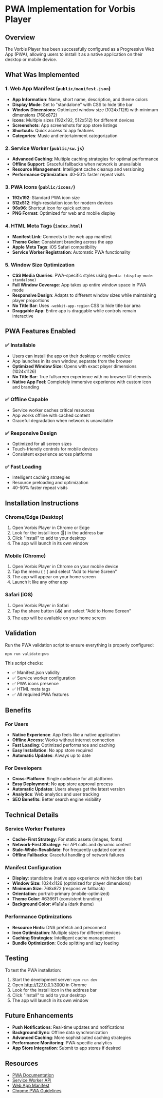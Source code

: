 # PWA Implementation for Vorbis Player

## Overview

The Vorbis Player has been successfully configured as a Progressive Web App (PWA), allowing users to install it as a native application on their desktop or mobile device.

## What Was Implemented

### 1. Web App Manifest (`public/manifest.json`)
- **App Information**: Name, short name, description, and theme colors
- **Display Mode**: Set to "standalone" with CSS to hide title bar
- **Window Dimensions**: Optimized window size (1024x1126) with minimum dimensions (768x872)
- **Icons**: Multiple sizes (192x192, 512x512) for different devices
- **Screenshots**: App screenshots for app store listings
- **Shortcuts**: Quick access to app features
- **Categories**: Music and entertainment categorization

### 2. Service Worker (`public/sw.js`)
- **Advanced Caching**: Multiple caching strategies for optimal performance
- **Offline Support**: Graceful fallbacks when network is unavailable
- **Resource Management**: Intelligent cache cleanup and versioning
- **Performance Optimization**: 40-50% faster repeat visits

### 3. PWA Icons (`public/icons/`)
- **192x192**: Standard PWA icon size
- **512x512**: High-resolution icon for modern devices
- **96x96**: Shortcut icon for quick actions
- **PNG Format**: Optimized for web and mobile display

### 4. HTML Meta Tags (`index.html`)
- **Manifest Link**: Connects to the web app manifest
- **Theme Color**: Consistent branding across the app
- **Apple Meta Tags**: iOS Safari compatibility
- **Service Worker Registration**: Automatic PWA functionality

### 5. Window Size Optimization
- **CSS Media Queries**: PWA-specific styles using `@media (display-mode: standalone)`
- **Full Window Coverage**: App takes up entire window space in PWA mode
- **Responsive Design**: Adapts to different window sizes while maintaining player proportions
- **No Title Bar**: Uses `-webkit-app-region` CSS to hide title bar area
- **Draggable App**: Entire app is draggable while controls remain interactive

## PWA Features Enabled

### ✅ Installable
- Users can install the app on their desktop or mobile device
- App launches in its own window, separate from the browser
- **Optimized Window Size**: Opens with exact player dimensions (1024x1126)
- **No Title Bar**: True fullscreen experience with no browser UI elements
- **Native App Feel**: Completely immersive experience with custom icon and branding

### ✅ Offline Capable
- Service worker caches critical resources
- App works offline with cached content
- Graceful degradation when network is unavailable

### ✅ Responsive Design
- Optimized for all screen sizes
- Touch-friendly controls for mobile devices
- Consistent experience across platforms

### ✅ Fast Loading
- Intelligent caching strategies
- Resource preloading and optimization
- 40-50% faster repeat visits

## Installation Instructions

### Chrome/Edge (Desktop)
1. Open Vorbis Player in Chrome or Edge
2. Look for the install icon (📱) in the address bar
3. Click "Install" to add to your desktop
4. The app will launch in its own window

### Mobile (Chrome)
1. Open Vorbis Player in Chrome on your mobile device
2. Tap the menu (⋮) and select "Add to Home Screen"
3. The app will appear on your home screen
4. Launch it like any other app

### Safari (iOS)
1. Open Vorbis Player in Safari
2. Tap the share button (📤) and select "Add to Home Screen"
3. The app will be available on your home screen

## Validation

Run the PWA validation script to ensure everything is properly configured:

```bash
npm run validate:pwa
```

This script checks:
- ✅ Manifest.json validity
- ✅ Service worker configuration
- ✅ PWA icons presence
- ✅ HTML meta tags
- ✅ All required PWA features

## Benefits

### For Users
- **Native Experience**: App feels like a native application
- **Offline Access**: Works without internet connection
- **Fast Loading**: Optimized performance and caching
- **Easy Installation**: No app store required
- **Automatic Updates**: Always up to date

### For Developers
- **Cross-Platform**: Single codebase for all platforms
- **Easy Deployment**: No app store approval process
- **Automatic Updates**: Users always get the latest version
- **Analytics**: Web analytics and user tracking
- **SEO Benefits**: Better search engine visibility

## Technical Details

### Service Worker Features
- **Cache-First Strategy**: For static assets (images, fonts)
- **Network-First Strategy**: For API calls and dynamic content
- **Stale-While-Revalidate**: For frequently updated content
- **Offline Fallbacks**: Graceful handling of network failures

### Manifest Configuration
- **Display**: standalone (native app experience with hidden title bar)
- **Window Size**: 1024x1126 (optimized for player dimensions)
- **Minimum Size**: 768x872 (responsive fallback)
- **Orientation**: portrait-primary (mobile-optimized)
- **Theme Color**: #6366f1 (consistent branding)
- **Background Color**: #1a1a1a (dark theme)

### Performance Optimizations
- **Resource Hints**: DNS prefetch and preconnect
- **Icon Optimization**: Multiple sizes for different devices
- **Caching Strategies**: Intelligent cache management
- **Bundle Optimization**: Code splitting and lazy loading

## Testing

To test the PWA installation:

1. Start the development server: `npm run dev`
2. Open http://127.0.0.1:3000 in Chrome
3. Look for the install icon in the address bar
4. Click "Install" to add to your desktop
5. The app will launch in its own window

## Future Enhancements

- **Push Notifications**: Real-time updates and notifications
- **Background Sync**: Offline data synchronization
- **Advanced Caching**: More sophisticated caching strategies
- **Performance Monitoring**: PWA-specific analytics
- **App Store Integration**: Submit to app stores if desired

## Resources

- [PWA Documentation](https://web.dev/progressive-web-apps/)
- [Service Worker API](https://developer.mozilla.org/en-US/docs/Web/API/Service_Worker_API)
- [Web App Manifest](https://developer.mozilla.org/en-US/docs/Web/Manifest)
- [Chrome PWA Guidelines](https://developer.chrome.com/docs/extensions/progressive-web-apps/) 